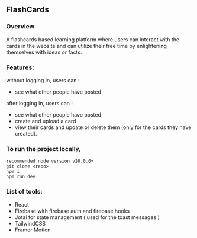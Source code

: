 ## FlashCards


### Overview
A flashcards based learning platform where users can interact with the cards in the website and can utilize their free time by enlightening themselves with ideas or facts.


### Features:
without logging in, users can : 
 - see what other people have posted

after logging in, users can :
 - see what other people have posted
 - create and upload a card
 - view their cards and update or delete them (only for the cards they have created).


### To run the project locally,
```
recommended node version v20.0.0+
git clone <repo>
npm i
npm run dev
```

### List of tools:
- React
- Firebase with firebase auth and firebase hooks
- Jotai for state management ( used for the toast messages.)
- TailwindCSS
- Framer Motion